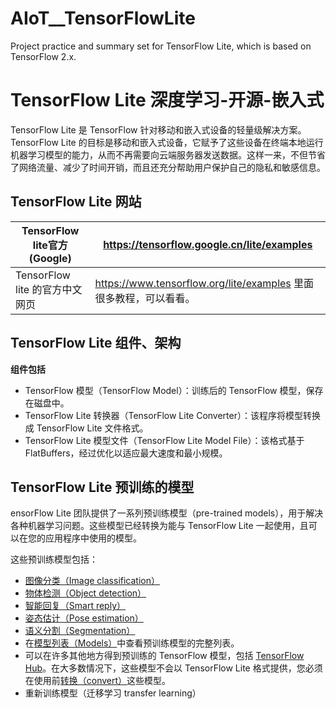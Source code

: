 # AIoT__TensorFlowLite
Project practice and summary set for TensorFlow Lite, which is based on TensorFlow 2.x. 



# TensorFlow Lite 深度学习-开源-嵌入式

TensorFlow Lite 是 TensorFlow 针对移动和嵌入式设备的轻量级解决方案。TensorFlow Lite 的目标是移动和嵌入式设备，它赋予了这些设备在终端本地运行机器学习模型的能力，从而不再需要向云端服务器发送数据。这样一来，不但节省了网络流量、减少了时间开销，而且还充分帮助用户保护自己的隐私和敏感信息。

## TensorFlow Lite 网站

| TensorFlow lite官方 (Google)   | https://tensorflow.google.cn/lite/examples                   |
| ------------------------------ | ------------------------------------------------------------ |
| TensorFlow lite 的官方中文网页 | https://www.tensorflow.org/lite/examples  里面很多教程，可以看看。 |

## TensorFlow Lite 组件、架构

**组件包括**

- TensorFlow 模型（TensorFlow Model）：训练后的 TensorFlow 模型，保存在磁盘中。
- TensorFlow Lite 转换器（TensorFlow Lite Converter）：该程序将模型转换成 TensorFlow Lite 文件格式。
- TensorFlow Lite 模型文件（TensorFlow Lite Model File）：该格式基于 FlatBuffers，经过优化以适应最大速度和最小规模。

## TensorFlow Lite 预训练的模型

ensorFlow Lite 团队提供了一系列预训练模型（pre-trained models），用于解决各种机器学习问题。这些模型已经转换为能与 TensorFlow Lite 一起使用，且可以在您的应用程序中使用的模型。

这些预训练模型包括：

- [图像分类（Image classification）](https://tensorflow.google.cn/lite/models/image_classification/overview)
- [物体检测（Object detection）](https://tensorflow.google.cn/lite/models/object_detection/overview)
- [智能回复（Smart reply）](https://tensorflow.google.cn/lite/models/smart_reply/overview)
- [姿态估计（Pose estimation）](https://tensorflow.google.cn/lite/models/pose_estimation/overview)
- [语义分割（Segmentation）](https://tensorflow.google.cn/lite/models/segmentation/overview)
- 在[模型列表（Models）](https://tensorflow.google.cn/lite/models)中查看预训练模型的完整列表。
- 可以在许多其他地方得到预训练的 TensorFlow 模型，包括 [TensorFlow Hub](https://tensorflow.google.cn/hub)。在大多数情况下，这些模型不会以 TensorFlow Lite 格式提供，您必须在使用前[转换（convert）](https://tensorflow.google.cn/lite/guide/get_started#2_convert_the_model_format)这些模型。
- 重新训练模型（迁移学习 transfer learning）
